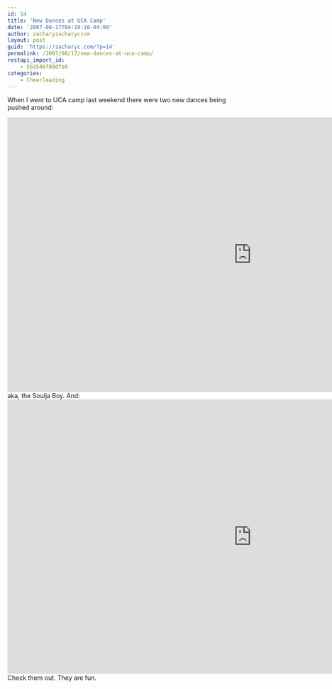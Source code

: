 ```yaml
---
id: 14
title: 'New Dances at UCA Camp'
date: '2007-08-17T04:18:10-04:00'
author: zacharyzacharyccom
layout: post
guid: 'https://zacharyc.com/?p=14'
permalink: /2007/08/17/new-dances-at-uca-camp/
restapi_import_id:
    - 5b3546f08dfe0
categories:
    - Cheerleading
---
```


When I went to UCA camp last weekend there were two new dances being pushed around:

<div class="jetpack-video-wrapper"><span class="embed-youtube" style="text-align:center; display: block;"><iframe allowfullscreen="true" class="youtube-player" height="619" sandbox="allow-scripts allow-same-origin allow-popups allow-presentation" src="https://www.youtube.com/embed/sLGLum5SyKQ?version=3&rel=1&showsearch=0&showinfo=1&iv_load_policy=1&fs=1&hl=en-US&autohide=2&wmode=transparent" style="border:0;" width="1100"></iframe></span></div>aka, the Soulja Boy. And:

<div class="jetpack-video-wrapper"><span class="embed-youtube" style="text-align:center; display: block;"><iframe allowfullscreen="true" class="youtube-player" height="619" sandbox="allow-scripts allow-same-origin allow-popups allow-presentation" src="https://www.youtube.com/embed/iJQKBk4oDr4?version=3&rel=1&showsearch=0&showinfo=1&iv_load_policy=1&fs=1&hl=en-US&autohide=2&wmode=transparent" style="border:0;" width="1100"></iframe></span></div>Check them out. They are fun.